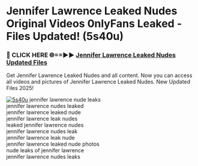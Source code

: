# Jennifer Lawrence Leaked Nudes Original Videos 0nlyFans Leaked - Files Updated! (5s40u)

<h3>🔴 CLICK HERE 🌐==►► <a href="https://tinyurl.com/yrmya6cz" rel="nofollow">Jennifer Lawrence Leaked Nudes Updated Files</a></h3>

Get Jennifer Lawrence Leaked Nudes and all content. Now you can access all videos and pictures of Jennifer Lawrence Leaked Nudes. New Updated Files 2025!

[![5s40u](https://i.imgur.com/FMdXYCs.gif)](https://tinyurl.com/yrmya6cz)
jennifer lawrence nude leaks<br>
jennifer lawrence nudes leaked<br>
jennifer lawrence leaked nude<br>
jennifer lawrence leak nudes<br>
leaked jennifer lawrence nudes<br>
jennifer lawrence nudes leak<br>
jennifer lawrence leak nude<br>
jennifer lawrence leaked nude photos<br>
nude leaks of jennifer lawrence<br>
jennifer lawrence nudes leaks